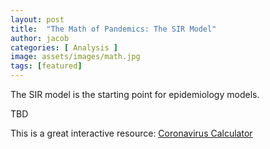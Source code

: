 ```yaml
---
layout: post
title:  "The Math of Pandemics: The SIR Model"
author: jacob
categories: [ Analysis ]
image: assets/images/math.jpg
tags: [featured]
---
```


The SIR model is the starting point for epidemiology models.

TBD

This is a great interactive resource: [Coronavirus Calculator](http://gabgoh.github.io/COVID/index.html)
